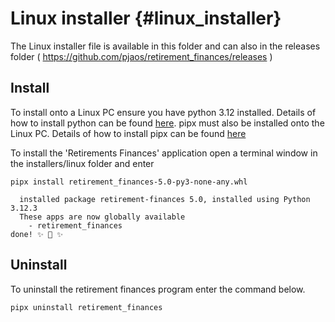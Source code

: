 # Linux installer {#linux_installer}

The Linux installer file is available in this folder and can also in the releases folder ( https://github.com/pjaos/retirement_finances/releases )

## Install
To install onto a Linux PC ensure you have python 3.12 installed. Details of how to install python can be found [here](https://docs.python.org/3.12/using/unix.html). pipx must also be installed onto the Linux PC. Details of how to install pipx can be found [here](https://pipx.pypa.io/latest/installation/)

To install the 'Retirements Finances' application open a terminal window in the installers/linux folder and enter

```
pipx install retirement_finances-5.0-py3-none-any.whl
```

```
  installed package retirement-finances 5.0, installed using Python 3.12.3
  These apps are now globally available
    - retirement_finances
done! ✨ 🌟 ✨
```

## Uninstall

To uninstall the retirement finances program enter the command below.

```
pipx uninstall retirement_finances
```
